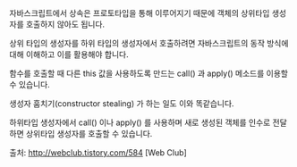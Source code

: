 자바스크립트에서 상속은 프로토타입을 통해 이루어지기 때문에 객체의 상위타입 생성자를 호출하지 않아도 됩니다.

상위 타입의 생성자를 하위 타입의 생성자에서 호출하려면 자바스크립트의 동작 방식에 대해 이해하고 이를 활용해야 합니다.

함수를 호출할 때 다른 this 값을 사용하도록 만드는 call() 과 apply() 메소드를 이용할 수 있습니다.

생성자 훔치기(constructor stealing) 가 하는 일도 이와 똑같습니다.

하위타입 생성자에서 call() 이나 apply() 를 사용하며 새로 생성된 객체를 인수로 전달하면 상위타입 생성자를 호출할 수 있습니다.



출처: http://webclub.tistory.com/584 [Web Club]